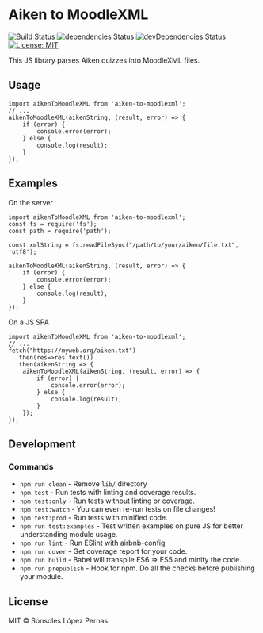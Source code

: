 # Aiken to MoodleXML

[![Build Status](https://travis-ci.org/sonsoleslp/aiken-to-moodlexml.svg?branch=master)](https://travis-ci.org/sonsoleslp/aiken-to-moodlexml) 
[![dependencies Status](https://david-dm.org/sonsoleslp/aiken-to-moodlexml/status.svg)](https://david-dm.org/sonsoleslp/aiken-to-moodlexml) [![devDependencies Status](https://david-dm.org/sonsoleslp/aiken-to-moodlexml/dev-status.svg)](https://david-dm.org/sonsoleslp/aiken-to-moodlexml?type=dev) 
[![License: MIT](https://img.shields.io/badge/License-MIT-blue.svg)](https://opensource.org/licenses/MIT)


This JS library parses Aiken quizzes into MoodleXML files.

## Usage

```
import aikenToMoodleXML from 'aiken-to-moodlexml';
// ...
aikenToMoodleXML(aikenString, (result, error) => {
	if (error) {
		console.error(error);
	} else {
		console.log(result);
	}
}); 
```
## Examples

On the server

```
import aikenToMoodleXML from 'aiken-to-moodlexml';
const fs = require('fs');
const path = require('path');

const xmlString = fs.readFileSync("/path/to/your/aiken/file.txt", 'utf8');

aikenToMoodleXML(aikenString, (result, error) => {
	if (error) {
		console.error(error);
	} else {
		console.log(result);
	}
}); 

```

On a JS SPA

```
import aikenToMoodleXML from 'aiken-to-moodlexml';
// ...
fetch("https://myweb.org/aiken.txt")
  .then(res=>res.text())
  .then(aikenString => {
  	aikenToMoodleXML(aikenString, (result, error) => {
  		if (error) {
  			console.error(error);
  		} else {
  			console.log(result);
  		}
  	}); 
});
```

## Development 
 
### Commands
- `npm run clean` - Remove `lib/` directory
- `npm test` - Run tests with linting and coverage results.
- `npm test:only` - Run tests without linting or coverage.
- `npm test:watch` - You can even re-run tests on file changes!
- `npm test:prod` - Run tests with minified code.
- `npm run test:examples` - Test written examples on pure JS for better understanding module usage.
- `npm run lint` - Run ESlint with airbnb-config
- `npm run cover` - Get coverage report for your code.
- `npm run build` - Babel will transpile ES6 => ES5 and minify the code.
- `npm run prepublish` - Hook for npm. Do all the checks before publishing your module.

## License

MIT © Sonsoles López Pernas
